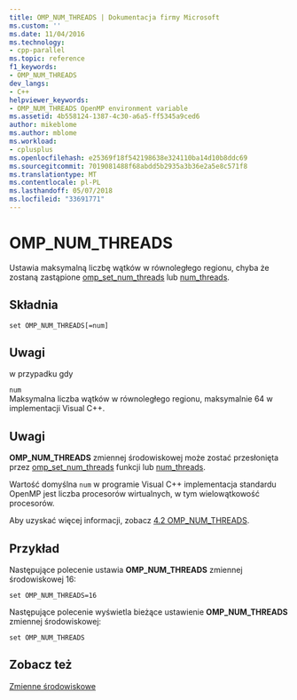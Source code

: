 ```yaml
---
title: OMP_NUM_THREADS | Dokumentacja firmy Microsoft
ms.custom: ''
ms.date: 11/04/2016
ms.technology:
- cpp-parallel
ms.topic: reference
f1_keywords:
- OMP_NUM_THREADS
dev_langs:
- C++
helpviewer_keywords:
- OMP_NUM_THREADS OpenMP environment variable
ms.assetid: 4b558124-1387-4c30-a6a5-ff5345a9ced6
author: mikeblome
ms.author: mblome
ms.workload:
- cplusplus
ms.openlocfilehash: e25369f18f542198638e324110ba14d10b8ddc69
ms.sourcegitcommit: 7019081488f68abdd5b2935a3b36e2a5e8c571f8
ms.translationtype: MT
ms.contentlocale: pl-PL
ms.lasthandoff: 05/07/2018
ms.locfileid: "33691771"
---
```

# <a name="ompnumthreads"></a>OMP_NUM_THREADS
Ustawia maksymalną liczbę wątków w równoległego regionu, chyba że zostaną zastąpione [omp_set_num_threads](../../../parallel/openmp/reference/omp-set-num-threads.md) lub [num_threads](../../../parallel/openmp/reference/num-threads.md).  
  
## <a name="syntax"></a>Składnia  
  
```  
set OMP_NUM_THREADS[=num]  
```  
  
## <a name="remarks"></a>Uwagi  
 w przypadku gdy  
  
 `num`  
 Maksymalna liczba wątków w równoległego regionu, maksymalnie 64 w implementacji Visual C++.  
  
## <a name="remarks"></a>Uwagi  
 **OMP_NUM_THREADS** zmiennej środowiskowej może zostać przesłonięta przez [omp_set_num_threads](../../../parallel/openmp/reference/omp-set-num-threads.md) funkcji lub [num_threads](../../../parallel/openmp/reference/num-threads.md).  
  
 Wartość domyślna `num` w programie Visual C++ implementacja standardu OpenMP jest liczba procesorów wirtualnych, w tym wielowątkowość procesorów.  
  
 Aby uzyskać więcej informacji, zobacz [4.2 OMP_NUM_THREADS](../../../parallel/openmp/4-2-omp-num-threads.md).  
  
## <a name="example"></a>Przykład  
 Następujące polecenie ustawia **OMP_NUM_THREADS** zmiennej środowiskowej 16:  
  
```  
set OMP_NUM_THREADS=16  
```  
  
 Następujące polecenie wyświetla bieżące ustawienie **OMP_NUM_THREADS** zmiennej środowiskowej:  
  
```  
set OMP_NUM_THREADS  
```  
  
## <a name="see-also"></a>Zobacz też  
 [Zmienne środowiskowe](../../../parallel/openmp/reference/openmp-environment-variables.md)